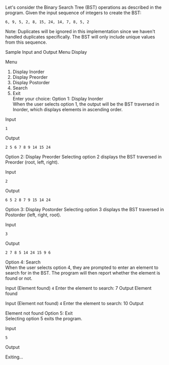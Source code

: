 Let's consider the Binary Search Tree (BST) operations as described in the program. Given the input sequence of integers to create the BST:

```
6, 9, 5, 2, 8, 15, 24, 14, 7, 8, 5, 2
```
Note: Duplicates will be ignored in this implementation since we haven't handled duplicates specifically. The BST will only include unique values from this sequence.

Sample Input and Output
Menu Display

Menu
1. Display Inorder
2. Display Preorder
3. Display Postorder
4. Search
5. Exit \
Enter your choice:
Option 1: Display Inorder \
When the user selects option 1, the output will be the BST traversed in Inorder, which displays elements in ascending order.

Input
```
1
```
Output

```
2 5 6 7 8 9 14 15 24
```
Option 2: Display Preorder
Selecting option 2 displays the BST traversed in Preorder (root, left, right).

Input
```
2
```
Output
```
6 5 2 8 7 9 15 14 24
``` 
Option 3: Display Postorder
Selecting option 3 displays the BST traversed in Postorder (left, right, root).

Input
```
3
```
Output
```
2 7 8 5 14 24 15 9 6
```
Option 4: Search \
When the user selects option 4, they are prompted to enter an element to search for in the BST. The program will then report whether the element is found or not.

Input (Element found)
```4```
Enter the element to search: 7
Output
Element found

Input (Element not found)
```4```
Enter the element to search: 10
Output

Element not found
Option 5: Exit \
Selecting option 5 exits the program.

Input
```
5
```
Output

Exiting... 

